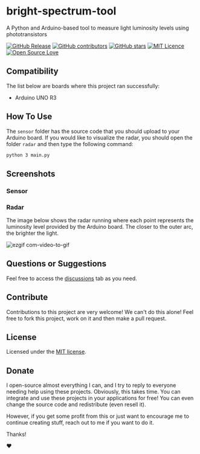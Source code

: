 # bright-spectrum-tool

A Python and Arduino-based tool to measure light luminosity levels using phototransistors

[![GitHub Release](https://img.shields.io/github/release/thiagodnf/bright-spectrum-tool.svg)](https://github.com/thiagodnf/bright-spectrum-tool/releases/latest)
[![GitHub contributors](https://img.shields.io/github/contributors/thiagodnf/bright-spectrum-tool.svg)](https://github.com/thiagodnf/bright-spectrum-tool/graphs/contributors)
[![GitHub stars](https://img.shields.io/github/stars/thiagodnf/bright-spectrum-tool.svg)](https://github.com/thiagodnf/bright-spectrum-tool)
[![MIT Licence](https://badges.frapsoft.com/os/mit/mit.svg?v=103)](https://opensource.org/licenses/mit-license.php)
[![Open Source Love](https://badges.frapsoft.com/os/v1/open-source.svg?v=103)](https://github.com/ellerbrock/open-source-badges/)

## Compatibility

The list below are boards where this project ran successfully:

- Arduino UNO R3

## How To Use

The `sensor` folder has the source code that you should upload to your Arduino board.
If you would like to visualize the radar, you should open the folder `radar` and then type the following command:

```sh
python 3 main.py
```

## Screenshots

### Sensor

### Radar

The image below shows the radar running where each point represents the luminosity level provided by the Arduino board. The closer to the outer arc, the brighter the light.

![ezgif com-video-to-gif](https://github.com/thiagodnf/bright-spectrum-tool/assets/114015/c522c884-feb5-4d1f-89f9-ca96cc0363ff)


## Questions or Suggestions

Feel free to access the <a href="../../discussions">discussions</a> tab as you need.

## Contribute

Contributions to this project are very welcome! We can't do this alone! Feel free to fork this project, work on it and then make a pull request.

## License

Licensed under the [MIT license](LICENSE).

## Donate

I open-source almost everything I can, and I try to reply to everyone needing help using these projects. Obviously, this takes time. You can integrate and use these projects in your applications for free! You can even change the source code and redistribute (even resell it).

However, if you get some profit from this or just want to encourage me to continue creating stuff, reach out to me if you want to do it.

Thanks!

❤️
